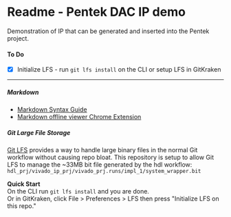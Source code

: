 # Readme - Pentek DAC IP demo

Demonstration of IP that can be generated and inserted into 
the Pentek project.

#### To Do
- [x] Initialize LFS - run `git lfs install` on the CLI or setup LFS in GitKraken

<hr>

##### Markdown
* [Markdown Syntax Guide](https://guides.github.com/features/mastering-markdown/)
* [Markdown offline viewer Chrome Extension](https://chrome.google.com/webstore/detail/markdown-preview-plus/febilkbfcbhebfnokafefeacimjdckgl)  

##### Git Large File Storage
[Git LFS](https://git-lfs.github.com/)
provides a way to handle large binary files in the normal Git workflow without causing repo bloat.
This repository is setup to allow Git LFS to manage the ~33MB bit file generated by the hdl workflow:  
```hdl_prj/vivado_ip_prj/vivado_prj.runs/impl_1/system_wrapper.bit```

**Quick Start**  
On the CLI run `git lfs install` and you are done.  
Or in GitKraken, click File > Preferences > LFS then press "Initialize LFS on this repo."  


